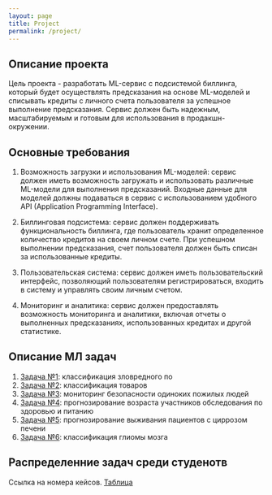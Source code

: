 ```yaml
---
layout: page
title: Project
permalink: /project/
---
```


## Описание проекта

Цель проекта - разработать ML-сервис с подсистемой биллинга, который будет осуществлять предсказания на основе ML-моделей и списывать кредиты с личного счета пользователя за успешное выполнение предсказания. Сервис должен быть надежным, масштабируемым  и готовым для использования в продакшн-окружении.

## Основные требования

1. Возможность загрузки и использования ML-моделей: сервис должен иметь возможность загружать и использовать различные ML-модели для выполнения предсказаний. Входные данные для моделей должны подаваться в сервис с использованием удобного API (Application Programming Interface).

2. Биллинговая подсистема: сервис должен поддерживать функциональность биллинга, где пользователь хранит определенное количество кредитов на своем личном счете. При успешном выполнении предсказания, счет пользователя должен быть списан за использованные кредиты.

3. Пользовательская система: сервис должен иметь пользовательский интерфейс, позволяющий пользователям регистрироваться, входить в систему и управлять своим личным счетом.

4. Мониторинг и аналитика: сервис должен предоставлять возможность мониторинга и аналитики, включая отчеты о выполненных предсказаниях, использованных кредитах и другой статистике.

## Описание МЛ задач

1.  [Задача №1](https://github.com/yanchick/Practice-ML-DEV/tree/master/cases/case_1): классификация зловредного по
2.  [Задача №2](https://github.com/yanchick/Practice-ML-DEV/tree/master/cases/case_2): классификация товаров
3.  [Задача №3](https://github.com/yanchick/Practice-ML-DEV/tree/master/cases/case_3): мониторинг безопасности одиноких пожилых людей
4.  [Задача №4](https://github.com/yanchick/Practice-ML-DEV/tree/master/cases/case_4): прогнозирование возраста участников обследования по здоровью и питанию
5.  [Задача №5](https://github.com/yanchick/Practice-ML-DEV/tree/master/cases/case_5): прогнозирование выживания пациентов с циррозом печени
6.  [Задача №6](https://github.com/yanchick/Practice-ML-DEV/tree/master/cases/case_6): классификация глиомы мозга

## Распределенние задач среди студенотв

Ссылка на номера кейсов. [Таблица](https://docs.google.com/spreadsheets/d/1gQkm4U_NMkpCc74irpKEchMlFEMCybIAT2csy6twjQM)